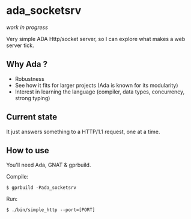 # ada_socketsrv
*work in progress*

Very simple ADA Http/socket server, so I can explore what makes a web server tick.

## Why Ada ?
 * Robustness
 * See how it fits for larger projects (Ada is known for its modularity)
 * Interest in learning the language (compiler, data types, concurrency, strong typing)

## Current state
It just answers something to a HTTP/1.1 request, one at a time.

## How to use
You'll need Ada, GNAT & gprbuild.

Compile:

    $ gprbuild -Pada_socketsrv

Run:

    $ ./bin/simple_http --port=[PORT]
